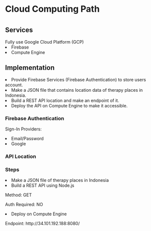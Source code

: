 <h1>Cloud Computing Path<h1>

<h2>Services</h2>
Fully use Google Cloud Platform (GCP)
  <li>Firebase</li>
  <li>Compute Engine</li>
  
<h2>Implementation</h2>
  <li>Provide Firebase Services (Firebase Authentication) to store users account.</li>
  <li>Make a JSON file that contains location data of therapy places in Indonesia.</li>
  <li>Build a REST API location and make an endpoint of it.</li>
  <li>Deploy the API on Compute Engine to make it accessible.</li>
  
  <h3>Firebase Authentication</h3>
  <p>
  Sign-In Providers:
    <li>Email/Password</li>
    <li>Google</li>
  </p>
  
  <h3>API Location</h3>
  <h3>Steps</h3>
    <li>Make a JSON file of therapy places in Indonesia</li>
    <li>Build a REST API using Node.js</li>
    <p>Method: GET</p>
    <p>Auth Required: NO</p>
    <li>Deploy on Compute Engine</li>
  <p>Endpoint: http://34.101.192.188:8080/<p>
